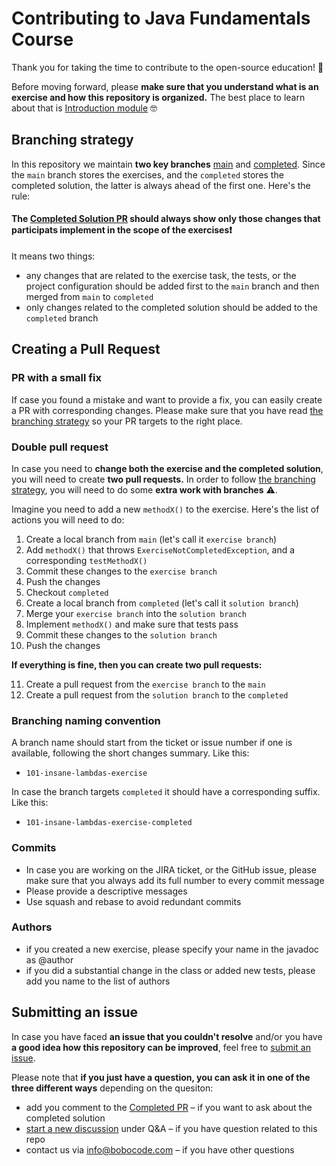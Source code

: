 # Contributing to Java Fundamentals Course

Thank you for taking the time to contribute to the open-source education! 👏

Before moving forward, please **make sure that you understand what is an exercise and how this repository is organized.** The best place to learn about that is 
[Introduction module](https://github.com/bobocode-projects/java-fundamentals-exercises/tree/main/0-0-intro#introduction) 🤓

## Branching strategy

In this repository we maintain **two key branches** [main](https://github.com/bobocode-projects/java-fundamentals-exercises) and 
[completed](https://github.com/bobocode-projects/java-fundamentals-exercises/tree/completed). Since the `main` branch stores the exercises, and the `completed` stores the 
completed solution, the latter is always ahead of the first one. Here's the rule:

#### The [Completed Solution PR](https://github.com/bobocode-projects/java-fundamentals-exercises/pull/33) should always show only those changes that participats implement in the scope of the exercises❗️

It means two things:
* any changes that are related to the exercise task, the tests, or the project configuration should be added first to the `main` branch and then merged from `main` to `completed`
* only changes related to the completed solution should be added to the `completed` branch

## Creating a Pull Request

### PR with a small fix

If case you found a mistake and want to provide a fix, you can easily create a PR with corresponding changes. 
Please make sure that you have read [the branching strategy](#branching-strategy) so your PR targets to the right place.

### Double pull request
In case you need to **change both the exercise and the completed solution**, you will need to create **two pull requests.** In order to follow [the branching strategy](#branching-strategy),
you will need to do some **extra work with branches** ⚠️. 

Imagine you need to add a new `methodX()` to the exercise. Here's the list of actions you will need to do:
1. Create a local branch from `main` (let's call it `exercise branch`)
2. Add `methodX()` that throws `ExerciseNotCompletedException`, and a corresponding `testMethodX()`
3. Commit these changes to the `exercise branch`
4. Push the changes
5. Checkout `completed`
6. Create a local branch from `completed` (let's call it `solution branch`)
7. Merge your `exercise branch` into the `solution branch`
8. Implement `methodX()` and make sure that tests pass
9. Commit these changes to the `solution branch`
10. Push the changes

**If everything is fine, then you can create two pull requests:**

11. Create a pull request from the `exercise branch` to the `main`
12. Create a pull request from the `solution branch` to the `completed`

### Branching naming convention 
A branch name should start from the ticket or issue number if one is available, following the short changes summary. Like this:

* ```101-insane-lambdas-exercise```

In case the branch targets `completed` it should have a corresponding suffix. Like this:

* ```101-insane-lambdas-exercise-completed```

### Commits
* In case you are working on the JIRA ticket, or the GitHub issue, please make sure that you always add its full number to every commit message
* Please provide a descriptive messages
* Use squash and rebase to avoid redundant commits

### Authors
* if you created a new exercise, please specify your name in the javadoc as @author
* if you did a substantial change in the class or added new tests, please add you name to the list of authors


## Submitting an issue
In case you have faced **an issue that you couldn't resolve** and/or you have **a good idea how this repository can be improved**, feel free to [submit an issue](https://github.com/bobocode-projects/java-fundamentals-exercises/issues/new).

Please note that **if you just have a question, you can ask it in one of the three different ways** depending on the quesiton:
* add you comment to the [Completed PR](https://github.com/bobocode-projects/java-fundamentals-exercises/pull/33#issue-790887000) – if you want to ask about the completed solution
* [start a new discussion](https://github.com/bobocode-projects/java-fundamentals-exercises/discussions/new) under Q&A – if you have question related to this repo
* contact us via info@bobocode.com – if you have other questions
